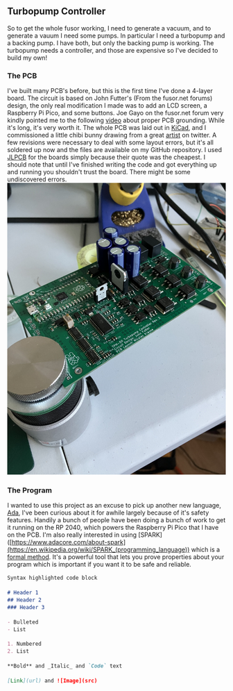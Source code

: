 ## Turbopump Controller

So to get the whole fusor working, I need to generate a vacuum, and to generate a vauum I need some pumps. In particular I need a turbopump and a backing pump. I have both, but only the backing pump is working. The turbopump needs a controller, and those are expensive so I've decided to build my own!


### The PCB
I've built many PCB's before, but this is the first time I've done a 4-layer board. The circuit is based on John Futter's (From the fusor.net forums) design, the only real modification I made was to add an LCD screen, a Raspberry Pi Pico, and some buttons. Joe Gayo on the fusor.net forum very kindly pointed me to the following [video](https://www.youtube.com/watch?v=ySuUZEjARPY) about proper PCB grounding. While it's long, it's very worth it. The whole PCB was laid out in [KiCad](https://www.kicad.org/), and I commissioned a little chibi bunny drawing from a great [artist](https://twitter.com/courtelizbth) on twitter. A few revisions were necessary to deal with some layout errors, but it's all soldered up now and the files are available on my GitHub repository. I used [JLPCB](https://jlcpcb.com/) for the boards simply because their quote was the cheapest. I should note that until I've finished writing the code and got everything up and running you shouldn't trust the board. There might be some undiscovered errors.  
![Soldered PCB](https://raw.githubusercontent.com/FuzzyBunnys/TurbopumpController/gh-pages/IMG_2115.JPG)


### The Program
I wanted to use this project as an excuse to pick up another new language, [Ada](https://en.wikipedia.org/wiki/Ada_(programming_language)), I've been curious about it for awhile largely because of it's safety features. Handily a bunch of people have been doing a bunch of work to get it running on the RP 2040, which powers the Raspberry Pi Pico that I have on the PCB. I'm also really interested in using [SPARK]([https://www.adacore.com/about-spark](https://en.wikipedia.org/wiki/SPARK_(programming_language)) which is a [formal method](https://en.wikipedia.org/wiki/Formal_methods). It's a powerful tool that lets you prove properties about your program which is important if you want it to be safe and reliable. 
```markdown
Syntax highlighted code block

# Header 1
## Header 2
### Header 3

- Bulleted
- List

1. Numbered
2. List

**Bold** and _Italic_ and `Code` text

[Link](url) and ![Image](src)
```



